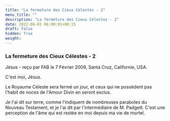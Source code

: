 ```yaml
---
title: "La fermeture des Cieux Célestes - 2"
menu_title: ""
description: "La fermeture des Cieux Célestes - 2"
date: 2022-06-01 06:00:01+00:15
draft: False
hidden: True
weight:
---
```

### La fermeture des Cieux Célestes - 2

Jésus - reçu par FAB le 7 Février 2009, Santa Cruz, Californie, USA.

C'est moi, Jésus.

Le Royaume Céleste sera fermé un jour, et ceux qui ne possèdent pas l'habit de noces de l'Amour Divin en seront exclus.

Je l'ai dit sur terre, comme l'indiquent de nombreuses paraboles du Nouveau Testament, et je l'ai dit par l'intermédiaire de M. Padgett. C'est une perception de l'âme qui est restée en moi depuis ma vie de mortel.